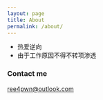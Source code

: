 ```yaml
---
layout: page
title: About
permalink: /about/
---
```


+ 热爱逆向
+ 由于工作原因不得不转项渗透

### Contact me

[ree4pwn@outlook.com](mailto:ree4pwn@outlook.com)
